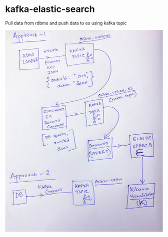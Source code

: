 # kafka-elastic-search
Pull data from rdbms and push data to es using kafka topic

![Approach](approach.jpg)
